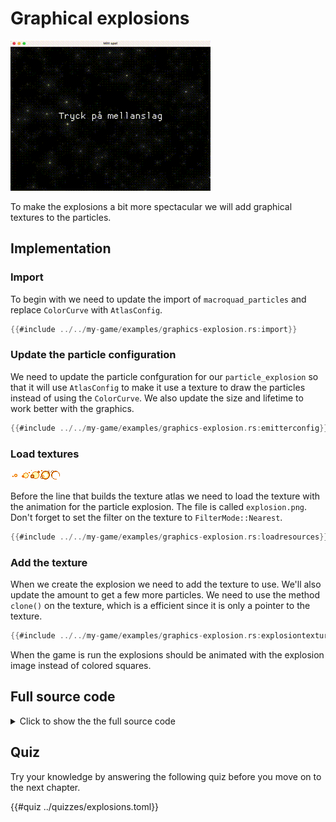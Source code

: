 # Graphical explosions

![Screenshot](images/graphics-explosions.gif#center)

To make the explosions a bit more spectacular we will add graphical textures
to the particles.

## Implementation

### Import

To begin with we need to update the import of `macroquad_particles`
and replace `ColorCurve` with `AtlasConfig`.

```rust
{{#include ../../my-game/examples/graphics-explosion.rs:import}}
```

### Update the particle configuration

We need to update the particle confguration for our `particle_explosion` so
that it will use `AtlasConfig` to make it use a texture to draw the particles
instead of using the `ColorCurve`. We also update the size and lifetime to
work better with the graphics.

```rust [hl,10,12,14]
{{#include ../../my-game/examples/graphics-explosion.rs:emitterconfig}}
```

### Load textures

![Spritesheet för explosionen](assets/explosion.png#pixelated)

Before the line that builds the texture atlas we need to load the texture with
the animation for the particle explosion. The file is called `explosion.png`.
Don't forget to set the filter on the texture to `FilterMode::Nearest`.

```rust [hl,1-4]
{{#include ../../my-game/examples/graphics-explosion.rs:loadresources}}
```

### Add the texture

When we create the explosion we need to add the texture to use. We'll also
update the amount to get a few more particles. We need to use the method
`clone()` on the texture, which is a efficient since it is only a pointer to
the texture.

```rust [hl,3-4]
{{#include ../../my-game/examples/graphics-explosion.rs:explosiontexture}}
```

When the game is run the explosions should be animated with the explosion
image instead of colored squares.

<div class="noprint">

## Full source code

<details>
  <summary>Click to show the the full source code</summary>

```rust
{{#include ../../my-game/examples/graphics-explosion.rs:all}}
```
</details>
</div>

## Quiz

Try your knowledge by answering the following quiz before you move on to the
next chapter.

{{#quiz ../quizzes/explosions.toml}}
